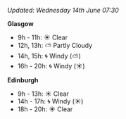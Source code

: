 *Updated: Wednesday 14th June 07:30*

**Glasgow**

* 9h - 11h: :sunny: Clear
* 12h, 13h: :partly_sunny: Partly Cloudy
* 14h, 15h: :cyclone: Windy (:partly_sunny:)
* 16h - 20h: :cyclone: Windy (:sunny:)

**Edinburgh**

* 9h - 13h: :sunny: Clear
* 14h - 17h: :cyclone: Windy (:sunny:)
* 18h - 20h: :sunny: Clear
